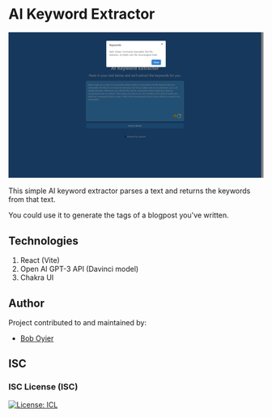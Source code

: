 # AI Keyword Extractor

![](./readme_resources/searched.png)

This simple AI keyword extractor parses a text and returns the keywords from that text.

You could use it to generate the tags of a blogpost you've written.

## Technologies
1. React (Vite)
2. Open AI GPT-3 API (Davinci model)
3. Chakra UI

## Author

Project contributed to and maintained by:

- [Bob Oyier](https://github.com/oyieroyier/)

## ISC

### ISC License (ISC)

[![License: ICL](https://img.shields.io/badge/License-ISC-blue.svg)](https://opensource.org/licenses/ISC)
